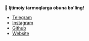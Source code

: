 
**📌 Ijtimoiy tarmoqlarga obuna bo'ling!**

- [Telegram](https://t.me/UlugbekWeb)
- [Instagram](https://instagram.com/UlugbekWeb)
- [Github](https://github.com/ulugbekde/)
- [Website](https://xunix.uz)
  
